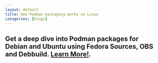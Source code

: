 ```yaml
---
layout: default
title: How Podman packaging works on Linux
categories: [blogs]
---
```


## Get a deep dive into Podman packages for Debian and Ubuntu using Fedora Sources, OBS and Debbuild. [Learn More!](https://opensource.com/article/22/9/podman-packages-linux).
